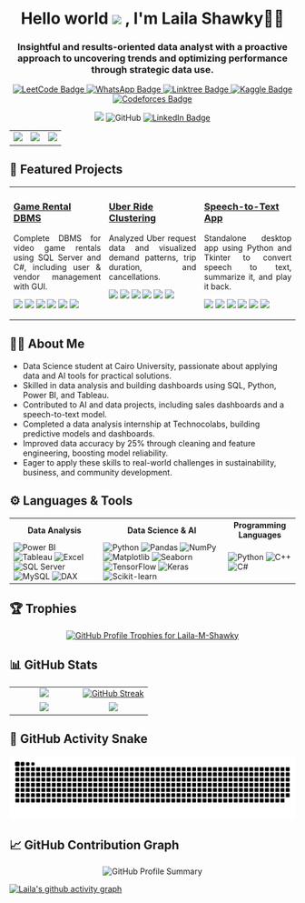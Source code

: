 <h1 align="center">Hello world <img src="https://fonts.gstatic.com/s/e/notoemoji/latest/1f44b/512.webp" width="30"/> , I'm Laila Shawky👩‍💻</h1>
<h3 align="center">Insightful and results-oriented data analyst with a proactive approach to uncovering trends and optimizing performance through strategic data use.</h3>

<!--Connections -->
</p>
<p align="center">
    <a href="https://leetcode.com/u/laila-m-shawky" target="_blank">
    <img src="https://img.shields.io/badge/LeetCode-FFA116?style=for-the-badge&logo=leetcode&logoColor=black" alt="LeetCode Badge" />
  </a>
  <a href="https://wa.me/201032073785" target="_blank">
  <img src="https://img.shields.io/badge/WhatsApp-25D366?style=for-the-badge&logo=WhatsApp&logoColor=white" alt="WhatsApp Badge"/>
  </a>
  <a href="https://linktr.ee/laila.shawky" target="_blank">
    <img src="https://img.shields.io/badge/linktree-39E09B?style=for-the-badge&logo=linktree&logoColor=white" alt="Linktree Badge" />
  </a>


  <a href="https://www.kaggle.com/lailamshawky" target="_blank">
  <img src="https://img.shields.io/badge/Kaggle-20BEFF?style=for-the-badge&logo=Kaggle&logoColor=white" alt="Kaggle Badge"/>
</a>
    <a href="https://codeforces.com/profile/statixia" target="_blank">
    <img src="https://img.shields.io/badge/Codeforces-445f9d?style=for-the-badge&logo=codeforces&logoColor=white" alt="Codeforces Badge" />
  </a>
</p>

<p align="center">
    <img src="https://komarev.com/ghpvc/?username=laila-m-shawky&label=Profile%20views&color=0e75b6&style=flat-square" />
  <img alt="GitHub" src="https://img.shields.io/badge/dynamic/json?logo=github&label=GitHub+Followers&labelColor=282c34&color=181717&query=%24.data.totalSubs&url=https%3A%2F%2Fapi.spencerwoo.com%2Fsubstats%2F%3Fsource%3Dgithub%26queryKey%3Dlaila-m-shawky&longCache=true"/>
  <a href="https://www.linkedin.com/in/laila-m-shawky/" target="_blank">
     <img src="https://img.shields.io/badge/LinkedIn-Laila_Shawky-0A66C2?style=flat&logo=linkedin&logoColor=white" alt="LinkedIn Badge"/>
  </a>
</p>

<!-- Giphs-->
<p align="center">
  <table width="100%">
    <tr>
      <td width="33%" align="center">
        <img src="giphy.gif" width="100%" />
      </td>
      <td width="33%" align="center">
        <img src="https://media2.giphy.com/media/v1.Y2lkPTc5MGI3NjExbmdkcG1oOW5ma256aDFxbjZlNThhY3BqZGE4ZjZobXZvNW16MWZ2dSZlcD12MV9pbnRlcm5hbF9naWZfYnlfaWQmY3Q9Zw/JWuBH9rCO2uZuHBFpm/giphy.gif" width="100%" />
      </td>
      <td width="33%" align="center">
        <img src="https://media3.giphy.com/media/v1.Y2lkPTc5MGI3NjExOW9kd3hnaGxlNmxveHEyc2RoOWplNmZucDI1eGNscjFnOHp6YXdsNSZlcD12MV9pbnRlcm5hbF9naWZfYnlfaWQmY3Q9Zw/l3vR85PnGsBwu1PFK/giphy.gif" width="100%" />
      </td>
    </tr>
  </table>
</p>

  
## 📌 Featured Projects
<table>
  <tr valign="top">
    <td width="33%" align="left">
      <h3><a href="https://github.com/Laila-M-Shawky/Game-Rental-Database-Management-System">Game Rental DBMS</a></h3>
      <p align="justify">Complete DBMS for video game rentals using SQL Server and C#, including user & vendor management with GUI.</p>
      <p>
        <img src="https://img.shields.io/badge/-C%23-68217A?style=flat&logo=c-sharp&logoColor=white" />
        <img src="https://img.shields.io/badge/-SQL_Server-CC2927?style=flat&logo=microsoft-sql-server&logoColor=white" />
        <img src="https://img.shields.io/badge/-GUI-4682B4?style=flat" />
<img src="https://img.shields.io/badge/-Conceptual_ERD-6A5ACD?style=flat&logo=diagram&logoColor=white" />
<img src="https://img.shields.io/badge/-Physical_ERD-FF8C00?style=flat&logo=database&logoColor=white" />
<img src="https://img.shields.io/badge/-Schema_Diagram-20B2AA?style=flat&logo=simpleicons&logoColor=white" />
      </p>
    </td>
    <td width="33%" align="left">
      <h3><a href="https://github.com/Laila-M-Shawky/Uber-Ride-Requests-Analysis-and-Clustering">Uber Ride Clustering</a></h3>
      <p align="justify">Analyzed Uber request data and visualized demand patterns, trip duration, and cancellations.</p>
      <p>
        <img src="https://img.shields.io/badge/-Python-181717?style=flat&logo=python&logoColor=white" />
        <img src="https://img.shields.io/badge/-Pandas-150458?style=flat&logo=pandas&logoColor=white" />
        <img src="https://img.shields.io/badge/-Seaborn-9E9E9E?style=flat" />
        <img src="https://img.shields.io/badge/-Matplotlib-11557C?style=flat" />
        <img src="https://img.shields.io/badge/-Jupyter-F37626?style=flat&logo=jupyter&logoColor=white" />
<img src="https://img.shields.io/badge/-Scikit--learn-F7931E?style=flat&logo=scikit-learn&logoColor=white" />
      </p>
    </td>
    <td width="33%" align="left">
      <h3><a href="https://github.com/Laila-M-Shawky/Speech-to-text-converter">Speech-to-Text App</a></h3>
      <p align="justify">Standalone desktop app using Python and Tkinter to convert speech to text, summarize it, and play it back.</p>
      <p>
        <img src="https://img.shields.io/badge/-Python-181717?style=flat&logo=python&logoColor=white" />
        <img src="https://img.shields.io/badge/-Tkinter-FFB300?style=flat" />
        <img src="https://img.shields.io/badge/-NLP-2E8B57?style=flat" />
<img src="https://img.shields.io/badge/-SpeechRecognition-3776AB?style=flat" />

<img src="https://img.shields.io/badge/-Jupyter-F37626?style=flat&logo=jupyter&logoColor=white" />
<img src="https://img.shields.io/badge/-GUI-4682B4?style=flat" />
      </p>
    </td>
  </tr>
</table>





## 👩‍💻 About Me
-  Data Science student at Cairo University, passionate about applying data and AI tools for practical solutions.
-  Skilled in data analysis and building dashboards using SQL, Python, Power BI, and Tableau.   
-  Contributed to AI and data projects, including sales dashboards and a speech-to-text model.   
-  Completed a data analysis internship at Technocolabs, building predictive models and dashboards. 
-  Improved data accuracy by 25% through cleaning and feature engineering, boosting model reliability.   
-  Eager to apply these skills to real-world challenges in sustainability, business, and community development.


## ⚙️ Languages & Tools
<table>
  <tr>
    <th>Data Analysis</th>
    <th>Data Science & AI</th>
    <th>Programming Languages</th>
  </tr>
  <tr>
    <td>
      <img src="https://img.shields.io/badge/Power BI-F2C811?style=for-the-badge&logo=powerbi&logoColor=black" alt="Power BI"/>
      <img src="https://img.shields.io/badge/Tableau-E97627?style=for-the-badge&logo=tableau&logoColor=white" alt="Tableau"/>
      <img src="https://img.shields.io/badge/Excel-217346?style=for-the-badge&logo=microsoft-excel&logoColor=white" alt="Excel"/>
      <img src="https://img.shields.io/badge/SQL Server-CC2927?style=for-the-badge&logo=microsoft-sql-server&logoColor=white" alt="SQL Server"/>
      <img src="https://img.shields.io/badge/MySQL-005C84?style=for-the-badge&logo=mysql&logoColor=white" alt="MySQL"/>
      <img src="https://img.shields.io/badge/DAX-004B87?style=for-the-badge&logo=powerbi&logoColor=white" alt="DAX"/>
    </td>
    <td>
      <img src="https://img.shields.io/badge/Python-3776AB?style=for-the-badge&logo=python&logoColor=white" alt="Python"/>
      <img src="https://img.shields.io/badge/Pandas-150458?style=for-the-badge&logo=pandas&logoColor=white" alt="Pandas"/>
      <img src="https://img.shields.io/badge/Numpy-013243?style=for-the-badge&logo=numpy&logoColor=white" alt="NumPy"/>
      <img src="https://img.shields.io/badge/Matplotlib-11557C?style=for-the-badge&logo=matplotlib&logoColor=white" alt="Matplotlib"/>
      <img src="https://img.shields.io/badge/Seaborn-76B7B2?style=for-the-badge&logo=seaborn&logoColor=white" alt="Seaborn"/>
      <img src="https://img.shields.io/badge/TensorFlow-FF6F00?style=for-the-badge&logo=tensorflow&logoColor=white" alt="TensorFlow"/>
      <img src="https://img.shields.io/badge/Keras-D00000?style=for-the-badge&logo=keras&logoColor=white" alt="Keras"/>
      <img src="https://img.shields.io/badge/Scikit Learn-F7931E?style=for-the-badge&logo=scikit-learn&logoColor=white" alt="Scikit-learn"/>
    </td>
    <td>
      <img src="https://img.shields.io/badge/Python-3776AB?style=for-the-badge&logo=python&logoColor=white" alt="Python"/>
      <img src="https://img.shields.io/badge/C++-00599C?style=for-the-badge&logo=cplusplus&logoColor=white" alt="C++"/>
      <img src="https://img.shields.io/badge/C%23-239120?style=for-the-badge&logo=c-sharp&logoColor=white" alt="C#"/>
    </td>
  </tr>
</table>


## 🏆 Trophies
<p align="center">
  <a href="https://github.com/ryo-ma/github-profile-trophy">
    <img src="https://github-profile-trophy.screw-hand.vercel.app/?username=Laila-M-Shawky&theme=onedark&&rank=-UNKNOWN" alt="GitHub Profile Trophies for Laila-M-Shawky">
  </a>
</p>


## 📊 GitHub Stats
<p align="center">
  <table width="100%">
    <tr>
      <td width="50%" align="center">
        <img src="https://github-readme-stats.vercel.app/api?username=Laila-M-Shawky&show_icons=true&theme=onedark" width="100%" />
      </td>
      <td width="50%" align="center">
        <a href="https://git.io/streak-stats"><img src="https://github-readme-streak-stats.herokuapp.com?user=Laila-M-Shawky&theme=onedark" alt="GitHub Streak" /></a>
      </td>
    </tr>
    <tr>
      <td width="50%" align="center">
        <img src="https://github-readme-stats.vercel.app/api/top-langs/?username=Laila-M-Shawky&layout=donut&theme=onedark" width="100%" />
      </td>
      <td width="50%" align="center">
        <img src="https://leetcard.jacoblin.cool/Laila-M-Shawky?ext=heatmap&theme=dark" width="100%" />
      </td>
    </tr>
  </table>
</p>




## 🐍 GitHub Activity Snake
<p align="center">
  <picture>
    <source media="(prefers-color-scheme: dark)" srcset="https://raw.githubusercontent.com/Laila-M-Shawky/snk/output/github-contribution-grid-snake-dark.svg" />
    <source media="(prefers-color-scheme: light)" srcset="https://raw.githubusercontent.com/Laila-M-Shawky/snk/output/github-contribution-grid-snake.svg" />
    <img alt="GitHub Snake Animation" src="https://raw.githubusercontent.com/Laila-M-Shawky/snk/output/github-contribution-grid-snake.svg" />
  </picture>
</p>


## 📈 GitHub Contribution Graph

<p align="center">
  <img src="https://github-profile-summary-cards.vercel.app/api/cards/profile-details?username=Laila-M-Shawky&theme=onedark" alt="GitHub Profile Summary"/>
</p>

[![Laila's github activity graph](https://github-readme-activity-graph.vercel.app/graph?username=Laila-M-Shawky&theme=github-compact)](https://github.com/ashutosh00710/github-readme-activity-graph)
